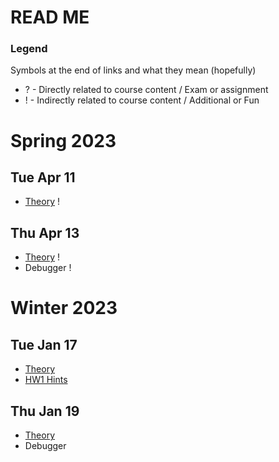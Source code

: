 # READ ME

### Legend
Symbols at the end of links and what they mean (hopefully)
- ? - Directly related to course content / Exam or assignment
- ! - Indirectly related to course content / Additional or Fun

# Spring 2023
## Tue Apr 11
- [Theory](Theory.md) !

## Thu Apr 13
- [Theory](Theory.md) !
- Debugger !

# Winter 2023
## Tue Jan 17
- [Theory](Theory.md)
- [HW1 Hints](HW1_hints.md)

## Thu Jan 19
- [Theory](Theory.md)
- Debugger
